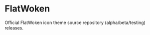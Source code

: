 FlatWoken
=========

Official FlatWoken icon theme source repository (alpha/beta/testing) releases.


